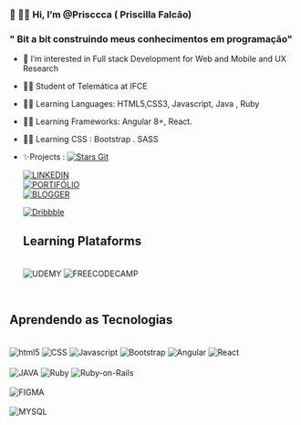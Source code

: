### 👋 👩‍🦱 Hi, I’m @Prisccca ( Priscilla Falcão)
  ### " Bit a bit construindo meus conhecimentos em programação"

- 👀 I’m interested in Full stack Development for Web and Mobile and UX Research
- 👩‍🎓  Student of Telemática at IFCE
- 👩‍💻 Learning Languages: HTML5,CSS3, Javascript, Java , Ruby 
- 👩‍💻 Learning Frameworks: Angular 8+, React.
- 👩‍💻 Learning CSS : Bootstrap . SASS

-  ✨Projects :   [![Stars Git](https://img.shields.io/badge/GitHub-100000?style=for-the-badge&logo=github&logoColor=white)](https://github.com/Prisccca?tab=stars)





  
  


   [![LINKEDIN](https://img.shields.io/badge/LinkedIn-0077B5?style=for-the-badge&logo=linkedin&logoColor=white)](https://www.linkedin.com/in/priscillaffd/)
   </br>
   [![PORTIFÓLIO](https://img.shields.io/badge/Notion-000000?style=for-the-badge&logo=notion&logoColor=white)](https://prisccafalcao.notion.site/Portf-lio-Priscilla-Falc-o-c8fb2a1f6b4d4aa7825c47ca42136c56)
   </br>
   [![BLOGGER](https://img.shields.io/badge/Blogger-FF5722?style=for-the-badge&logo=blogger&logoColor=white)](https://resumostech.blogspot.com/)
   
   [![Dribbble](https://img.shields.io/badge/Dribbble-EA4C89?style=for-the-badge&logo=dribbble&logoColor=white)](https://dribbble.com/Prisccca)
   
   ## Learning Plataforms
   
   <div style="display : inline-block"> <br/>
      <img align="center" alt="UDEMY" src="https://img.shields.io/badge/Udemy-EC5252?style=for-the-badge&logo=Udemy&logoColor=white"/>
      <img align="center" alt="FREECODECAMP" src="https://img.shields.io/badge/freecodecamp-27273D?style=for-the-badge&logo=freecodecamp&logoColor=whit"/>
  </div><br>
 
   
   
   ## Aprendendo as Tecnologias 
   
   <div style="display : inline-block"> <br/>
      <img align="center" alt="html5" src="https://img.shields.io/badge/HTML5-E34F26?style=for-the-badge&logo=html5&logoColor=white"/>
      <img align="center" alt="CSS" src="https://img.shields.io/badge/CSS3-1572B6?style=for-the-badge&logo=css3&logoColor=white"/>
      <img align="center" alt="Javascript" src="https://img.shields.io/badge/JavaScript-F7DF1E?style=for-the-badge&logo=javascript&logoColor=black "/>
      <img align="center" alt="Bootstrap" src="https://img.shields.io/badge/Bootstrap-563D7C?style=for-the-badge&logo=bootstrap&logoColor=white"/>
      <img align="center" alt="Angular" src="https://img.shields.io/badge/Angular-DD0031?style=for-the-badge&logo=angular&logoColor=white"/>
      <img align="center" alt="React" src="https://img.shields.io/badge/React-20232A?style=for-the-badge&logo=react&logoColor=61DAFB"/>
      </br>
      </br>
      <img align="center" alt="JAVA" src="https://img.shields.io/badge/Java-ED8B00?style=for-the-badge&logo=java&logoColor=white "/>
      <img align="center" alt="Ruby" src="https://img.shields.io/badge/Ruby-CC342D?style=for-the-badge&logo=ruby&logoColor=white"/>
      <img align="center" alt="Ruby-on-Rails" src="https://img.shields.io/badge/Ruby_on_Rails-CC0000?style=for-the-badge&logo=ruby-on-rails&logoColor=white"/>
      </br>
      </br>
      <img align="center" alt="FIGMA" src="https://img.shields.io/badge/Figma-F24E1E?style=for-the-badge&logo=figma&logoColor=white"/>
      </br>
      </br>
      <img align="center" alt="MYSQL" src="https://img.shields.io/badge/MySQL-005C84?style=for-the-badge&logo=mysql&logoColor=white"/>
    </div></br>
      
    
  
   
   
   
   


<!---
Prisccca/Prisccca is a ✨ special ✨ repository because its `README.md` (this file) appears on your GitHub profile.
You can click the Preview link to take a look at your changes.
--->
